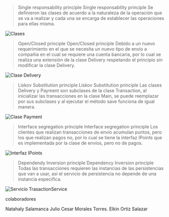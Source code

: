 
> Single responsability principle
		Single responsability principle Se definieron las clases de acuerdo a la naturaleza de la operación que se va a realizar y cada una se encarga de establecer las operaciones para ellas misma.
 
 ![Clases](https://user-images.githubusercontent.com/70788046/93735824-e812ab00-fba3-11ea-8845-74e23da28af5.png)
    
> Open/Closed principle
		Open/Closed principle Debido a un nuevo requerimiento en el que se necesita un nuevo tipo de envío a compañía en el cual se requiere una cuenta bancaria, por lo cual se realiza una extensión de la clase Delivery respetando el principio sin modificar la clase Delivery.

 ![Clase Delivery](https://user-images.githubusercontent.com/70788046/93736288-79cee800-fba5-11ea-9551-cad47a7d81a5.png)
 
> Liskov Substitution principle
		Liskov Substitution principle Las clases Delivery y Payment son subclases de la clase Transaction, al inicializar las transacciones en la clase Main, se puede reemplazar por sus subclases y al ejecutar el método save funciona de igual manera.

![Clase Payment](https://user-images.githubusercontent.com/70788046/93736396-c9adaf00-fba5-11ea-8dde-01c9f0d7a06c.png)

> Interface segregation principle
		Interface segregation principle Los clientes que realizan transacciones de envío acumulan puntos, pero los que realizan pagos no, por lo cual se tiene la interfaz IPoints que es implementada por la clase de envíos, pero no de pagos.

![Interfaz IPoints](https://user-images.githubusercontent.com/70788046/93736613-83a51b00-fba6-11ea-8395-65c2fcc1fed4.png)
    
> Dependendy Inversion principle
		Dependency Inversion principle Todas las transacciones requieren las instancias de las persistencias que van a usar, así el servicio de persistencia no depende de una instancia especifica.

![Servicio TrasactionService](https://user-images.githubusercontent.com/70788046/93736560-5c4e4e00-fba6-11ea-87ca-1ed2e93a586b.png)


colaboradores

Natahaly Salamanca
Julio Cesar Morales Torres.
Elkin Ortiz Salazar

